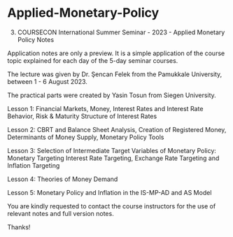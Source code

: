 # Applied-Monetary-Policy
3. COURSECON International Summer Seminar - 2023 - Applied Monetary Policy Notes

Application notes are only a preview. It is a simple application of the course topic explained for each day of the 5-day seminar courses.

The lecture was given by Dr. Şencan Felek from the Pamukkale University, between 1 - 6 August 2023.

The practical parts were created by Yasin Tosun from Siegen University.

Lesson 1: Financial Markets, Money, Interest Rates and Interest Rate Behavior, Risk & Maturity Structure of Interest Rates

Lesson 2: CBRT and Balance Sheet Analysis, Creation of Registered Money, Determinants of Money Supply, Monetary Policy Tools

Lesson 3: Selection of Intermediate Target Variables of Monetary Policy: Monetary Targeting Interest Rate Targeting, Exchange Rate Targeting and Inflation Targeting

Lesson 4: Theories of Money Demand

Lesson 5: Monetary Policy and Inflation in the IS-MP-AD and AS Model

You are kindly requested to contact the course instructors for the use of relevant notes and full version notes.

Thanks!
